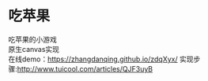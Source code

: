 吃苹果
==========
吃苹果的小游戏  
原生canvas实现  
在线demo：https://zhangdanqing.github.io/zdqXyx/
实现步骤:http://www.tuicool.com/articles/QJF3uyB
